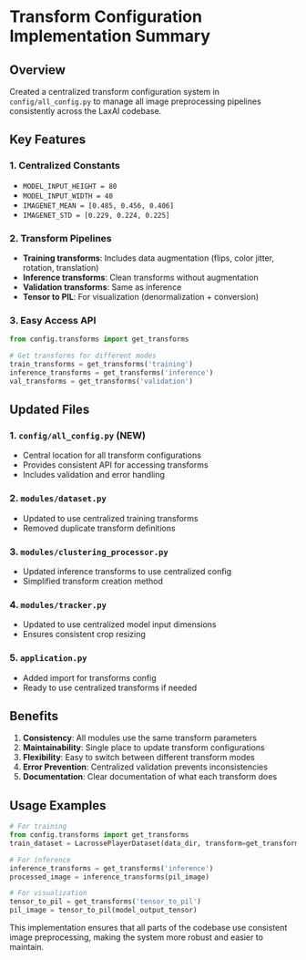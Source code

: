 # Transform Configuration Implementation Summary

## Overview
Created a centralized transform configuration system in `config/all_config.py` to manage all image preprocessing pipelines consistently across the LaxAI codebase.

## Key Features

### 1. Centralized Constants
- `MODEL_INPUT_HEIGHT = 80`
- `MODEL_INPUT_WIDTH = 40`
- `IMAGENET_MEAN = [0.485, 0.456, 0.406]`
- `IMAGENET_STD = [0.229, 0.224, 0.225]`

### 2. Transform Pipelines
- **Training transforms**: Includes data augmentation (flips, color jitter, rotation, translation)
- **Inference transforms**: Clean transforms without augmentation
- **Validation transforms**: Same as inference
- **Tensor to PIL**: For visualization (denormalization + conversion)

### 3. Easy Access API
```python
from config.transforms import get_transforms

# Get transforms for different modes
train_transforms = get_transforms('training')
inference_transforms = get_transforms('inference')
val_transforms = get_transforms('validation')
```

## Updated Files

### 1. `config/all_config.py` (NEW)
- Central location for all transform configurations
- Provides consistent API for accessing transforms
- Includes validation and error handling

### 2. `modules/dataset.py`
- Updated to use centralized training transforms
- Removed duplicate transform definitions

### 3. `modules/clustering_processor.py`
- Updated inference transforms to use centralized config
- Simplified transform creation method

### 4. `modules/tracker.py`
- Updated to use centralized model input dimensions
- Ensures consistent crop resizing

### 5. `application.py`
- Added import for transforms config
- Ready to use centralized transforms if needed

## Benefits

1. **Consistency**: All modules use the same transform parameters
2. **Maintainability**: Single place to update transform configurations
3. **Flexibility**: Easy to switch between different transform modes
4. **Error Prevention**: Centralized validation prevents inconsistencies
5. **Documentation**: Clear documentation of what each transform does

## Usage Examples

```python
# For training
from config.transforms import get_transforms
train_dataset = LacrossePlayerDataset(data_dir, transform=get_transforms('training'))

# For inference
inference_transforms = get_transforms('inference')
processed_image = inference_transforms(pil_image)

# For visualization
tensor_to_pil = get_transforms('tensor_to_pil')
pil_image = tensor_to_pil(model_output_tensor)
```

This implementation ensures that all parts of the codebase use consistent image preprocessing, making the system more robust and easier to maintain.
